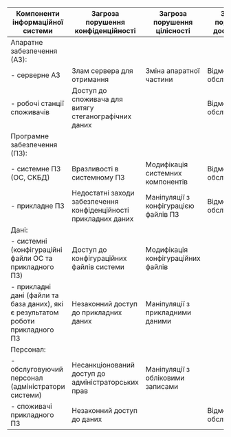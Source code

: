 | Компоненти інформаційної системи   | Загроза порушення конфіденційності | Загроза порушення цілісності | Загроза порушення доступності |
|------------------------------------|-----------------------------------|------------------------------|-------------------------------|
| Апаратне забезпечення (АЗ):        |                                   |                              |                               |
| - серверне АЗ                      |  Злам сервера для отримання     |  Зміна апаратної частини      |  Відмова від обслуговування   |
| - робочі станції споживачів        |  Доступ до споживача для витягу стеганографічних даних       |    |  Відмова від обслуговування   |
| Програмне забезпечення (ПЗ):       |                                   |                              |                               |
| - системне ПЗ (ОС, СКБД)           |  Вразливості в системному ПЗ    |  Модифікація системних компонентів |  Відмова від обслуговування   |
| - прикладне ПЗ                     |  Недостатні заходи забезпечення конфіденційності прикладних даних |  Маніпуляції з конфігурацією файлів ПЗ|  Відмова від обслуговування   |
| Дані:                              |                                   |                              |                               |
| - системні (конфігураційні файли ОС та прикладного ПЗ)    |  Доступ до конфігураційних файлів системи |  Модифікація конфігураційних файлів |                               |
| - прикладні дані (файли та база даних), які є результатом роботи прикладного ПЗ    |  Незаконний доступ до прикладних даних |  Маніпуляції з прикладними даними |   |
| Персонал:                          |                                   |                              |                               |
| - обслуговуючий персонал (адміністратори системи) |  Несанкціонований доступ до адміністраторських прав |  Маніпуляції з обліковими записами   |                               |
| - споживачі прикладного ПЗ         |  Незаконний доступ до даних     |                              |  Відмова від обслуговування   |
